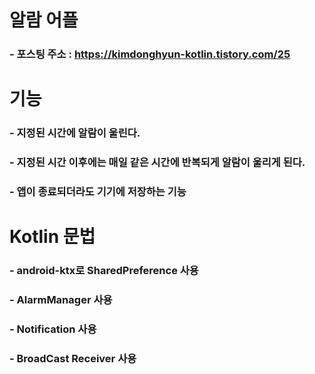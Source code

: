 
# 알람 어플
### - 포스팅 주소 : https://kimdonghyun-kotlin.tistory.com/25
# 기능
### - 지정된 시간에 알람이 울린다.
### - 지정된 시간 이후에는 매일 같은 시간에 반복되게 알람이 울리게 된다.
### - 앱이 종료되더라도 기기에 저장하는 기능

# Kotlin 문법
### - android-ktx로 SharedPreference 사용
### - AlarmManager 사용
### - Notification 사용
### - BroadCast Receiver 사용
